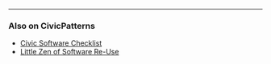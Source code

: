 ---
### Also on CivicPatterns

* [Civic Software Checklist](/checklist)
* [Little Zen of Software Re-Use](/reuse-zen)